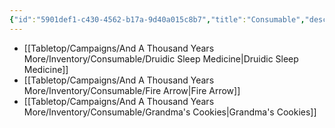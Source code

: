 ```yaml
---
{"id":"5901def1-c430-4562-b17a-9d40a015c8b7","title":"Consumable","description":"Consumable - Inventory","publish":true,"date_created":"Thursday, April 11th 2024, 10:48:31 pm","date_modified":"Saturday, April 13th 2024, 8:39:39 pm","cssclasses":["mado-heading"],"path":"Tabletop/Campaigns/And A Thousand Years More/Inventory/Consumable/index.md","permalink":"/tabletop/campaigns/and-a-thousand-years-more/inventory/consumable/index/","PassFrontmatter":true}
---
```



- [[Tabletop/Campaigns/And A Thousand Years More/Inventory/Consumable/Druidic Sleep Medicine\|Druidic Sleep Medicine]]
- [[Tabletop/Campaigns/And A Thousand Years More/Inventory/Consumable/Fire Arrow\|Fire Arrow]]
- [[Tabletop/Campaigns/And A Thousand Years More/Inventory/Consumable/Grandma's Cookies\|Grandma's Cookies]]

